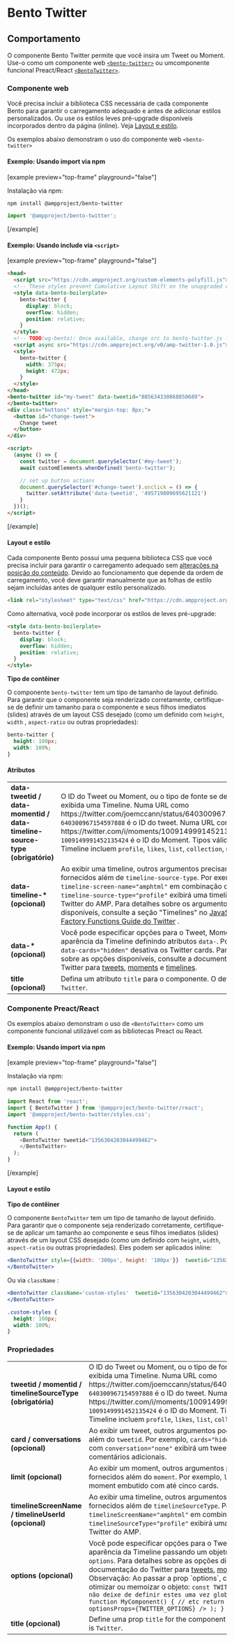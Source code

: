 # Bento Twitter

## Comportamento

O componente Bento Twitter permite que você insira um Tweet ou Moment. Use-o como um componente web [`<bento-twitter>`](#web-component) ou umcomponente funcional Preact/React [`<BentoTwitter>`](#preactreact-component).

### Componente web

Você precisa incluir a biblioteca CSS necessária de cada componente Bento para garantir o carregamento adequado e antes de adicionar estilos personalizados. Ou use os estilos leves pré-upgrade disponíveis incorporados dentro da página (inline). Veja [Layout e estilo](#layout-and-style).

Os exemplos abaixo demonstram o uso do componente web `<bento-twitter>`

#### Exemplo: Usando import via npm

[example preview="top-frame" playground="false"]

Instalação via npm:

```sh
npm install @ampproject/bento-twitter
```

```javascript
import '@ampproject/bento-twitter';
```

[/example]

#### Exemplo: Usando include via `<script>`

[example preview="top-frame" playground="false"]

```html
<head>
  <script src="https://cdn.ampproject.org/custom-elements-polyfill.js"></script>
  <!-- These styles prevent Cumulative Layout Shift on the unupgraded custom element -->
  <style data-bento-boilerplate>
    bento-twitter {
      display: block;
      overflow: hidden;
      position: relative;
    }
  </style>
  <!-- TODO(wg-bento): Once available, change src to bento-twitter.js -->
  <script async src="https://cdn.ampproject.org/v0/amp-twitter-1.0.js"></script>
  <style>
    bento-twitter {
      width: 375px;
      height: 472px;
    }
  </style>
</head>
<bento-twitter id="my-tweet" data-tweetid="885634330868850689">
</bento-twitter>
<div class="buttons" style="margin-top: 8px;">
  <button id="change-tweet">
    Change tweet
  </button>
</div>

<script>
  (async () => {
    const twitter = document.querySelector('#my-tweet');
    await customElements.whenDefined('bento-twitter');

    // set up button actions
    document.querySelector('#change-tweet').onclick = () => {
      twitter.setAttribute('data-tweetid', '495719809695621121')
    }
  })();
</script>
```

[/example]

#### Layout e estilo

Cada componente Bento possui uma pequena biblioteca CSS que você precisa incluir para garantir o carregamento adequado sem [alterações na posição do conteúdo](https://web.dev/cls/). Devido ao funcionamento que depende da ordem de carregamento, você deve garantir manualmente que as folhas de estilo sejam incluídas antes de qualquer estilo personalizado.

```html
<link rel="stylesheet" type="text/css" href="https://cdn.ampproject.org/v0/amp-twitter-1.0.css">
```

Como alternativa, você pode incorporar os estilos de leves pré-upgrade:

```html
<style data-bento-boilerplate>
  bento-twitter {
    display: block;
    overflow: hidden;
    position: relative;
  }
</style>
```

**Tipo de contêiner**

O componente `bento-twitter` tem um tipo de tamanho de layout definido. Para garantir que o componente seja renderizado corretamente, certifique-se de definir um tamanho para o componente e seus filhos imediatos (slides) através de um layout CSS desejado (como um definido com `height`, `width` , `aspect-ratio` ou outras propriedades):

```css
bento-twitter {
  height: 100px;
  width: 100%;
}
```

#### Atributos

<table>
  <tr>
    <td width="40%"><strong>data-tweetid / data-momentid / data-timeline-source-type (obrigatório)</strong></td>
    <td>O ID do Tweet ou Moment, ou o tipo de fonte se deve ser exibida uma Timeline. Numa URL como https://twitter.com/joemccann/status/640300967154597888, <code>640300967154597888</code> é o ID do tweet. Numa URL como https://twitter.com/i/moments/1009149991452135424, <code>1009149991452135424</code> é o ID do Moment. Tipos válidos para Timeline incluem <code>profile</code>, <code>likes</code>, <code>list</code>, <code>collection</code>, <code>url</code> e <code>widget</code>.</td>
  </tr>
  <tr>
    <td width="40%"><strong>data-timeline-* (opcional)</strong></td>
    <td>Ao exibir uma timeline, outros argumentos precisam ser fornecidos além de <code>timeline-source-type</code>. Por exemplo, <code>data-timeline-screen-name="amphtml"</code> em combinação com <code>data-timeline-source-type="profile"</code> exibirá uma timeline da conta Twitter do AMP. Para detalhes sobre os argumentos disponíveis, consulte a seção "Timelines" no <a href="https://developer.twitter.com/en/docs/twitter-for-websites/javascript-api/guides/scripting-factory-functions">JavaScript Factory Functions Guide do Twitter</a> .</td>
  </tr>
  <tr>
    <td width="40%"><strong>data-* (opcional)</strong></td>
    <td>Você pode especificar opções para o Tweet, Moment ou aparência da Timeline definindo atributos <code>data-</code>. Por exemplo, <code>data-cards="hidden"</code> desativa os Twitter cards. Para detalhes sobre as opções disponíveis, consulte a documentação do Twitter para <a href="https://developer.twitter.com/en/docs/twitter-for-websites/embedded-tweets/guides/embedded-tweet-parameter-reference">tweets</a>, <a href="https://developer.twitter.com/en/docs/twitter-for-websites/moments/guides/parameter-reference0">moments</a> e <a href="https://developer.twitter.com/en/docs/twitter-for-websites/timelines/guides/parameter-reference">timelines</a>.</td>
  </tr>
   <tr>
    <td width="40%"><strong>title (opcional)</strong></td>
    <td>Defina um atributo <code>title</code> para o componente. O default é <code>Twitter</code>.</td>
  </tr>
</table>

### Componente Preact/React

Os exemplos abaixo demonstram o uso de `<BentoTwitter>` como um componente funcional utilizável com as bibliotecas Preact ou React.

#### Exemplo: Usando import via npm

[example preview="top-frame" playground="false"]

Instalação via npm:

```sh
npm install @ampproject/bento-twitter
```

```javascript
import React from 'react';
import { BentoTwitter } from '@ampproject/bento-twitter/react';
import '@ampproject/bento-twitter/styles.css';

function App() {
  return (
    <BentoTwitter tweetid="1356304203044499462">
    </BentoTwitter>
  );
}
```

[/example]

#### Layout e estilo

**Tipo de contêiner**

O componente `BentoTwitter` tem um tipo de tamanho de layout definido. Para garantir que o componente seja renderizado corretamente, certifique-se de aplicar um tamanho ao componente e seus filhos imediatos (slides) através de um layout CSS desejado (como um definido com `height`, `width`, `aspect-ratio` ou outras propriedades). Eles podem ser aplicados inline:

```jsx
<BentoTwitter style={{width: '300px', height: '100px'}}  tweetid="1356304203044499462">
</BentoTwitter>
```

Ou via `className` :

```jsx
<BentoTwitter className='custom-styles'  tweetid="1356304203044499462">
</BentoTwitter>
```

```css
.custom-styles {
  height: 100px;
  width: 100%;
}
```

### Propriedades

<table>
  <tr>
    <td width="40%"><strong>tweetid / momentid / timelineSourceType (obrigatória)</strong></td>
    <td>O ID do Tweet ou Moment, ou o tipo de fonte se deve ser exibida uma Timeline. Numa URL como https://twitter.com/joemccann/status/640300967154597888, <code>640300967154597888</code> é o ID do tweet. Numa URL como https://twitter.com/i/moments/1009149991452135424, <code>1009149991452135424</code> é o ID do Moment. Tipos válidos para Timeline incluem <code>profile</code>, <code>likes</code>, <code>list</code>, <code>collection</code>, <code>url</code> e <code>widget</code>.</td>
  </tr>
  <tr>
    <td width="40%"><strong>card / conversations (opcional)</strong></td>
    <td>Ao exibir um tweet, outros argumentos podem ser fornecidos além do <code>tweetid</code>. Por exemplo, <code>cards="hidden"</code> em combinação com <code>conversation="none"</code> exibirá um tweet sem miniaturas ou comentários adicionais.</td>
  </tr>
  <tr>
    <td width="40%"><strong>limit (opcional)</strong></td>
    <td>Ao exibir um moment, outros argumentos podem ser fornecidos além do <code>moment</code>. Por exemplo, <code>limit="5"</code> exibirá um moment embutido com até cinco cards.</td>
  </tr>
  <tr>
    <td width="40%"><strong>timelineScreenName / timelineUserId (opcional)</strong></td>
    <td>Ao exibir uma timeline, outros argumentos precisam ser fornecidos além de <code>timelineSourceType</code>. Por exemplo, <code>timelineScreenName="amphtml"</code> em combinação com <code>timelineSourceType="profile"</code> exibirá uma timeline da conta Twitter do AMP.</td>
  </tr>
  <tr>
    <td width="40%"><strong>options (opcional)</strong></td>
    <td>Você pode especificar opções para o Tweet, Moment ou aparência da Timeline passando um objeto para a prop <code>options</code>. Para detalhes sobre as opções disponíveis, veja a documentação do Twitter para <a href="https://developer.twitter.com/en/docs/twitter-for-websites/embedded-tweets/guides/embedded-tweet-parameter-reference">tweets</a>, <a href="https://developer.twitter.com/en/docs/twitter-for-websites/moments/guides/parameter-reference0">moments</a> e <a href="https://developer.twitter.com/en/docs/twitter-for-websites/timelines/guides/parameter-reference">timelines</a>. Observação: Ao passar a prop `options`, certifique-se de otimizar ou memoizar o objeto: <code>const TWITTER_OPTIONS = { // não deixe de definir estes uma vez globalmente! }; function MyComponent() { // etc return ( &lt;Twitter optionsProps={TWITTER_OPTIONS} /&gt; ); }</code>
</td>
  </tr>
   <tr>
    <td width="40%"><strong>title (opcional)</strong></td>
    <td>Define uma prop <code>title</code> for the component iframe. The default is <code>Twitter</code>.</td>
  </tr>
</table>
